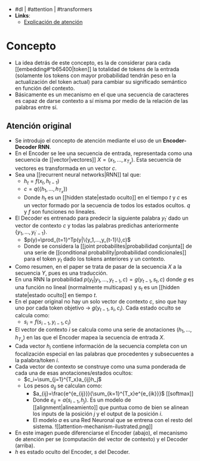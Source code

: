 - #dl | #attention | #transformers
- **Links**:
	- [Explicación de atención](https://arxiv.org/abs/1409.0473)

# Concepto
- La idea detrás de este concepto, es la de considerar para cada [[embedding#^b65400|token]] la totalidad de tokens de la entrada (solamente los tokens con mayor probabilidad tendrán peso en la actualización del token actual) para cambiar su significado semántico en función del contexto.
- Básicamente es un mecanismo en el que una secuencia de caracteres es capaz de darse contexto a sí misma por medio de la relación de las palabras entre sí.
## Atención original
- Se introdujo el concepto de atención mediante el uso de un **Encoder-Decoder RNN**.
- En el Encoder se lee una secuencia de entrada, representada como una secuencia de [[vector|vectores]] $X=(x_1,...,x_{T_x})$. Esta secuencia de vectores es transformada en un vector $c$.
- Sea una [[recurrent neural networks|RNN]] tal que:
	- $h_t=f(x_t,h_{t-1})$
	- $c=q(\{h_1,...,h_{T_x}\})$
	- Donde $h_t$ es un [[hidden state|estado oculto]] en el tiempo $t$ y $c$ es un vector formado por la secuencia de todos los estados ocultos. $q$ y $f$ son funciones no lineales.
- El Decoder es entrenado para predecir la siguiente palabra $y_{t^\prime}$ dado un vector de contexto $c$ y todas las palabras predichas anteriormente $\{y_1, ..., y_{t^\prime-1}\}$. 
	- $p(y)=\prod_{t=1}^Tp(y|\{y_1,...,y_{t-1}\},c)$
	- Donde se considera la [[joint probabilites|probabilidad conjunta]] de una serie de [[conditional probability|probabilidad condicionales]] para el token $y_t$ dado los tokens anteriores y un contexto.
- Como resumen, en el paper se trata de pasar de la secuencia $X$ a la secuencia $Y$, pues es una traducción.
- En una RNN la probabilidad $p(y_t|y_1,...,y_{t-1},c)=g(y_{t-1},s_t,c)$ donde $g$ es una función no lineal (normalmente multicapas) y $s_t$ es un [[hidden state|estado oculto]] en tiempo $t$.
- En el paper original no hay un solo vector de contexto $c$, sino que hay uno por cada token objetivo -> $g(y_{t-1},s_i,c_i)$. Cada estado oculto se calcula como:
	- $s_i=f(s_{i-1}, y_{i-1}, c_i)$
- El vector de contexto $i$ se calcula como una serie de anotaciones $(h_1, ..., h_{T_x})$ en las que el Encoder mapea la secuencia de entrada $X$.
- Cada vector $h_i$ contiene información de la secuencia completa con un focalización especial en las palabras que procedentes y subsecuentes a la palabra/token $i$.
- Cada vector de contexto se construye como una suma ponderada de cada una de esas anotaciones/estados ocultos:
	- $c_i=\sum_{j=1}^{T_x}a_{ij}h_j$
	- Los pesos $a_{ij}$ se calculan como:
		- $a_{ij}=\frac{e^{e_{ij}}}{\sum_{k=1}^{T_x}e^{e_{ik}}}$ [[softmax]]
		- Donde $e_{ij}=a(s_{i-1}, h_j)$. Es un modelo de [[alignment|alineamiento]] que puntua como de bien se alinean los inputs de la posición $j$ y el output de la posición $i$.
		- El modelo $a$ es una Red Neuronal que se entrena con el resto del sistema.
![[attention-mechanism-ilustrated.png]]
- En este imagen puede diferenciarse el Encoder (abajo), el mecanismo de atención per se (computación del vector de contexto) y el Decoder (arriba).
- $h$ es estado oculto del Encoder, $s$ del Decoder.